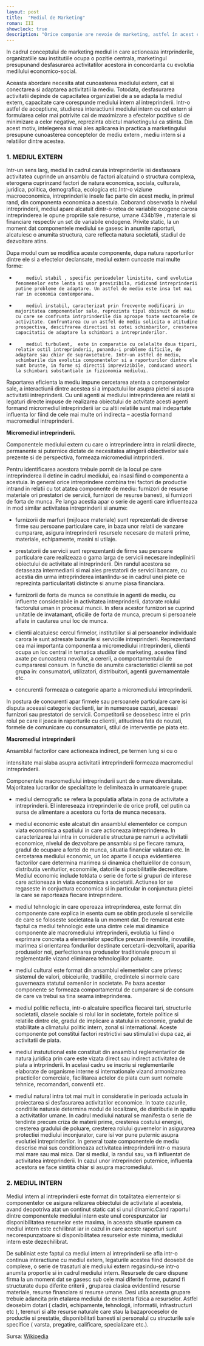 ```yaml
---
layout: post
title:  "Mediul de Marketing"
roman: III
showclock: true
description: "Orice companie are nevoie de marketing, astfel în acest capitol vom prezenta ce este mediul de marketing în cadrul oricărei firme de pe piață."
---
```


In cadrul conceptului de marketing mediul in care actioneaza intrprinderile, organizatiile sau institutiile ocupa o pozitie centrala, marketingul presupunand desfasurarea activitatilor acestora in concordanta cu evolutia medilului economico-social.

Aceasta abordare necesita atat cunoasterea mediului extern, cat si conectarea si adaptarea activitatii la mediu. Totodata, desfasurarea activitatii depinde de capacitatea organizatiei de a se adapta la mediul extern, capacitate care corespunde mediului intern al intreprinderii. Intr-o astfel de acceptiune, studierea interactiunii mediului intern cu cel extern si formularea celor mai potrivite cai de maximizare a efectelor pozitive si de minimizare a celor negative, reprezinta obictul marketingului ca stiinta. Din acest motiv, intelegerea si mai ales aplicarea in practica a marketingului presupune cunoasterea conceptelor de mediu extern , mediu intern si a relatiilor dintre acestea.


### 1. MEDIUL EXTERN


Intr-un sens larg, mediul in cadrul caruia intreprinderile isi desfasoara activitatea cuprinde un ansamblu de factori alcatuind o structura complexa, eterogena cuprinzand factori de natura economica, sociala, culturala, juridica, politica, demografica, ecologica etc.Intr-o viziune macroeconomica, intreprinderile insele fac parte din acest mediu, in primul rand, din componenta economica a acestuia. Coborand observatia la nivelul intreprinderii, mediul apare alcatuit dintr-o retea de variabile exogene carora intreprinderea le opune propriile sale resurse, umane 434b19e , materiale si financiare respectiv un set de variabile endogene. Privite static, la un moment dat componentele mediului se gasesc in anumite raporturi, alcatuiesc o anumita structura, care reflecta natura societatii, stadiul de dezvoltare atins.

Dupa modul cum se modifica aceste componente, dupa natura raporturilor dintre ele si a efectelor declansate, mediul extern cunoaste mai multe forme:

-         mediul stabil , specific perioadelor linistite, cand evolutia fenomenelor este lenta si usor previzibila, ridicand intreprinderii putine probleme de adaptare. Un astfel de mediu este insa tot mai rar in economia contemporana.

-         mediul instabil, caracterizat prin frecvente modificari in majoritatea componentelor sale, reprezinta tipul obisnuit de mediu cu care se confrunta intrprinderile din aproape toate sectoarele de activitate. Confruntarea cu un astfel de mediu solicita o atitudine prospectiva, descifrarea directiei si cotei schimbarilor, cresterea capacitatii de adaptare la schimbari a intreprinderilor.

-         mediul turbulent,  este in comparatie cu celelalte doua tipuri, relativ ostil intreprinderii, punandu-i probleme dificile, de adaptare sau chiar de supravietuire. Intr-un astfel de mediu, schimbarile din evolutia componentelor si a raporturilor dintre ele sunt bruste, in forme si directii imprevizibile, conducand uneori la schimbari substantiale in fizionomia mediului.



Raportarea eficienta la mediu impune cercetarea atenta a componentelor sale, a interactiunii dintre acestea si a impactului lor asupra pietei si asupra activitatii intreprinderii. Cu unii agenti ai mediului intreprinderea are relatii si legaturi directe impuse de realizarea obiectului de actvitate acesti agenti formand micromediul intreprinderii iar cu altii relatiile sunt mai indepartate influenta lor fiind de cele mai multe ori indirecta – acestia formand macromediul intreprinderii.

**Micromediul intreprinderii.**

Componentele mediului extern cu care o intreprindere intra in relatii directe, permanente si puternice dictate de necesitatea atingerii obiectivelor sale prezente si de perspectiva, formeaza micromediul intrprinderii.

Pentru identificarea acestora trebuie pornit de la locul pe care intreprinderea il detine in cadrul mediului, ea insasi fiind o componenta a acestuia.
In general orice intreprindere combina trei factori de productie intrand in relatii cu tot atatea componente de mediu: furnizori de resurse materiale ori prestatori de servicii, furnizori de resurse banesti, si furnizori de forta de munca. Pe langa acestia apar o serie de agenti care influenteaza in mod similar activitatea intreprinderii si anume:

* furnizorii de marfuri (mijloace materiale) sunt reprezentati de diverse firme sau persoane particulare care, in baza unor relatii de vanzare cumparare, asigura intreprinderii resursele necesare de materii prime, materiale, echipamente, masini si utilaje.

* prestatorii de servicii sunt reprezentanti de firme sau persoane particulare care realizeaza o gama larga de servicii necesare indeplinirii obiectului de activitate al intreprinderii. Din randul acestora se detaseaza intermediarii si mai ales prestatorii de servicii bancare, cu acestia din urma intreprinderea intanlindu-se in cadrul unei piete ce reprezinta particularitati distincte si anume piasa financiara.

* furnizorii de forta de munca se constituie in agenti de mediu, cu influente considerabile in activitatea intreprinderii, datorate rolului factorului uman in procesul muncii. In sfera acestor furnizori se cuprind unitatile de invatamant, oficiile de forta de munca, precum si persoanele aflate in cautarea unui loc de munca.

* clientii alcatuiesc cercul firmelor, institutiilor si al persoanelor individuale carora le sunt adresate bunurile si serviciile intreprinderii. Reprezentand cea mai importanta componenta a micromediului intreprinderii, clientii ocupa un loc central in tematica studiilor de marketing, acestea fiind axate pe cunoastera  nevoilor, a cererii, a comportamentului de cumpararesi consum. In functie de anumite caracteristici clientii se pot grupa in: consumatori, utilizatori, distribuitori, agentii guvernamentale etc.

* concurentii formeaza o categorie aparte a micromediului intreprinderii.

In postura de concurenti apar firmele sau persoanele particulare care isi disputa aceeasi categorie declienti, iar in numeroase cazuri, aceeasi furnizori sau prestatori de servicii. Competitorii se deosebesc intre ei prin rolul pe care il joaca in raporturile cu clientii, atitudinea fata de noutati, formele de comunicare cu consumatorii, stilul de interventie pe piata etc.

**Macromediul intreprinderii**

Ansamblul factorilor care actioneaza indirect, pe termen lung si cu o

intensitate mai slaba asupra activitatii intreprinderii formeaza macromediul intreprinderii.

Componentele macromediului intreprinderii sunt de o mare diversitate. Majoritatea lucrarilor de specialitate le delimiteaza in urmatoarele grupe:
* mediul demografic  se refera la populatia aflata in zona de activitate a intreprinderii. El intereseaza intreprinderile de orice profil, cel putin ca sursa de alimentare a acestora cu forta de munca necesara.

* mediul economic este alcatuit din ansamblul elementelor ce compun viata economica a spatiului in care actioneaza intreprinderea. In caracterizarea lui intra in consideratie structura pe ramuri a activitatii economice, nivelul de dezvoltare pe ansamblu si pe fiecare ramura, gradul de ocupare a fortei de munca, situatia financiar valutara etc. In cercetarea mediului economic, un loc aparte il ocupa evidentierea factorilor care determina marimea si dinamica cheltuielilor de consum, distributia veniturilor, economiile, datoriile si posibilitatile decreditare. Mediul economic include totdata o serie de forte si grupuri de interese care actioneaza in viata economica a societatii. Actiunea lor se regaseste in conjuctura economica si in particular in conjunctura pietei la care se raporteaza fiecare intreprindere.

* mediul tehnologic  in care opereaza intreprinderea, este format din componente care explica in esenta cum se obtin produsele si serviciile de care se foloseste societatea la un moment dat. De remarcat este faptul ca mediul tehnologic este una dintre cele mai dinamice componente ale macromediului intreprinderii, evolutia lui fiind o exprimare concreta a elementelor specifice precum inventiile, inovatiile, marimea si orientarea fondurilor destinate cercetarii-dezvoltarii, aparitia produselor noi, perfectionarea produselor traditionale precum si reglementarile vizand eliminarea tehnologiilor poluante.

* mediul cultural  este format din ansamblul elementelor care privesc sistemul de valori, obiceiurile, traditiile, credintele si normele care guverneaza statutul oamenilor in societate. Pe baza acestor componente se formeaza comportamentul de cumparare si de consum de care va trebui sa tina seama intreprinderea.

* mediul politic reflecta, intr-o alcatuire specifica fiecarei tari, structurile societatii, clasele sociale si rolul lor in societate, fortele politice si relatiile dintre ele, gradul de implicare a statului in economie, gradul de stabilitate a climatului politic intern, zonal si international. Aceste componente pot constitui factori restrictivi sau stimulativi dupa caz, ai activitatii de piata.

* mediul instututional este constituit din ansamblul reglementarilor de natura juridica prin care este vizata direct sau indirect activitatea de piata a intrprinderii. In acelasi cadru se inscriu si reglementarile elaborate de organisme interne si internationale vizand armonizarea practicilor comerciale, facilitarea actelor de piata cum sunt nornele tehnice, recomandari, conventii etc.

* mediul natural  intra tot mai mult in consideratie in perioada actuala in proiectarea si desfasurarea activitatilor economice. In toate cazurile, conditiile naturale determina modul de localizare, de distributie in spatiu a activitatilor umane. In cadrul mediului natural se manifesta o serie de tendinte precum criza de materii prime, cresterea costului energiei, cresterea gradului de poluare, cresterea rolului guvernelor in asigurarea protectiei mediului inconjurator, care isi vor pune puternic asupra evolutiei intreprinderilor.
In general toate componentele de mediu descrise mai sus conditioneaza activitatea intreprinderii intr-o masura mai mare sau mai mica. Dar si mediul, la randul sau, va fi influentat de activitatea intreprinderii. In cazul unor intreprinderi puternice, influenta acestora se face simtita chiar si asupra macromediului.


### 2. MEDIUL INTERN


Mediul intern al intreprinderii este format din totalitatea elementelor si componentelor ce asigura relizarea obiectului de activitate al acesteia, avand deopotriva atat un continut static cat si unul dinamic.Cand raportul dintre componentele mediului intern este unul corespunzator iar disponibilitatea resurselor este maxima, in aceasta situatie spunem ca mediul intern este echilibrat  iar in cazul in care aceste raporturi sunt necorespunzatoare si disponibilitatea resurselor este minima, mediului intern este dezechilibrat.

De subliniat este faptul ca mediul intern al intreprinderii se afla intr-o continua interactiune cu mediul extern, legaturile acestea fiind deosebit de complexe, o serie de trasaturi ale mediului extern regasindu-se intr-o anumita proportie si in cadrul mediului intern.
Resursele de care dispune firma la un moment dat se gasesc sub cele mai diferite forme, putand fi structurate dupa diferite criterii , gruparea clasica evidentiind resurse materiale, resurse financiare si resurse umane. Desi utila aceasta grupare trebuie adancita prin etalarea mediului de existenta fizica a resurselor. Astfel deosebim dotari ( cladiri, echipamente, tehnologii, informatii, infrastructuri etc ), terenuri si alte resurse naturale care stau la bazaproceselor de productie si prestatie, disponibilitati banesti si personalul cu structurile sale specifice ( varsta, pregatire, calificare, specializare etc.).

Sursa: [Wikipedia](http://www.stiucum.com/marketing/marketing-general/Mediul-de-marketing23413.php)